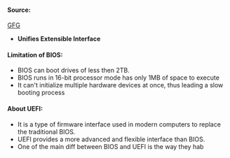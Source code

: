 #### Source:
[GFG](https://www.geeksforgeeks.org/uefiunified-extensible-firmware-interface-and-how-is-it-different-from-bios/)


* **Unifies Extensible Interface**

#### Limitation of BIOS:

* BIOS can boot drives of less then 2TB.
* BIOS runs in 16-bit processor mode has only 1MB of space to execute
* It can't initialize multiple hardware devices at once, thus leading a slow booting process

#### About UEFI:

* It is a type of firmware interface used in modern computers to replace the traditional BIOS.
* UEFI provides a more advanced and flexible interface than BIOS.
* One of the main diff between BIOS and UEFI is the way they hab